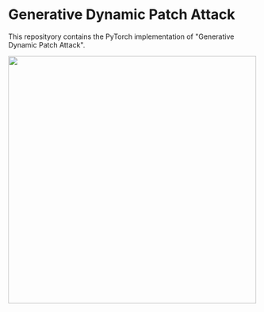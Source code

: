 # Generative Dynamic Patch Attack

This reposityory contains the PyTorch implementation of "Generative Dynamic Patch Attack".

<img src="" width="500" class="center">
